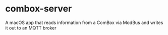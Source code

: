# combox-server
A macOS app that reads information from a ComBox via ModBus and writes it out to an MQTT broker
